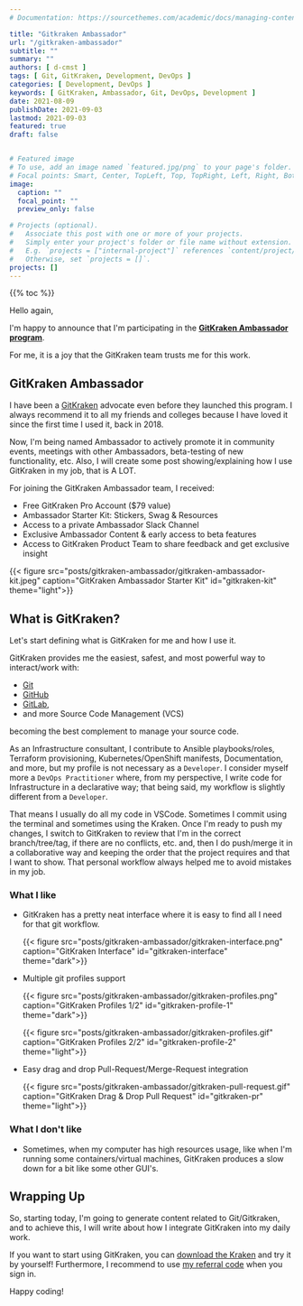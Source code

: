 ```yaml
---
# Documentation: https://sourcethemes.com/academic/docs/managing-content/

title: "Gitkraken Ambassador"
url: "/gitkraken-ambassador"
subtitle: ""
summary: ""
authors: [ d-cmst ]
tags: [ Git, GitKraken, Development, DevOps ]
categories: [ Development, DevOps ]
keywords: [ GitKraken, Ambassador, Git, DevOps, Development ]
date: 2021-08-09
publishDate: 2021-09-03
lastmod: 2021-09-03
featured: true
draft: false


# Featured image
# To use, add an image named `featured.jpg/png` to your page's folder.
# Focal points: Smart, Center, TopLeft, Top, TopRight, Left, Right, BottomLeft, Bottom, BottomRight.
image:
  caption: ""
  focal_point: ""
  preview_only: false

# Projects (optional).
#   Associate this post with one or more of your projects.
#   Simply enter your project's folder or file name without extension.
#   E.g. `projects = ["internal-project"]` references `content/project/deep-learning/index.md`.
#   Otherwise, set `projects = []`.
projects: []
---
```


{{% toc %}}

Hello again,

I'm happy to announce that I'm participating in the **[GitKraken Ambassador program](https://www.gitkraken.com/ambassador)**.

For me, it is a joy that the GitKraken team trusts me for this work.

## GitKraken Ambassador

I have been a [GitKraken](https://www.gitkraken.com/) advocate even before they launched this program.
I always recommend it to all my friends and colleges because I have loved it since the first time I used it, back in 2018.

Now, I'm being named Ambassador to actively promote it in community events, meetings with other Ambassadors, beta-testing of new functionality, etc.
Also, I will create some post showing/explaining how I use GitKraken in my job, that is A LOT.

For joining the GitKraken Ambassador team, I received:

- Free GitKraken Pro Account ($79 value)
- Ambassador Starter Kit: Stickers, Swag & Resources
- Access to a private Ambassador Slack Channel
- Exclusive Ambassador Content & early access to beta features
- Access to GitKraken Product Team to share feedback and get exclusive insight

{{< figure src="posts/gitkraken-ambassador/gitkraken-ambassador-kit.jpeg" caption="GitKraken Ambassador Starter Kit" id="gitkraken-kit" theme="light">}}

## What is GitKraken?

Let's start defining what is GitKraken for me and how I use it.

GitKraken provides me the easiest, safest, and most powerful way to interact/work with:

- [Git](https://git-scm.com/)
- [GitHub](https://github.com/)
- [GitLab](https://gitlab.com/),
- and more Source Code Management (VCS)

becoming the best complement to manage your source code.

As an Infrastructure consultant, I contribute to Ansible playbooks/roles, Terraform provisioning, Kubernetes/OpenShift manifests, Documentation, and more, but my profile is not necessary as a `Developer`.
I consider myself more a `DevOps Practitioner` where, from my perspective, I write code for Infrastructure in a declarative way; that being said, my workflow is slightly different from a `Developer`.

That means I usually do all my code in VSCode. Sometimes I commit using the terminal and sometimes using the Kraken.
Once I'm ready to push my changes, I switch to GitKraken to review that I'm in the correct branch/tree/tag, if there are no conflicts, etc. and,
then I do push/merge it in a collaborative way and keeping the order that the project requires and that I want to show.
That personal workflow always helped me to avoid mistakes in my job.

### What I like

- GitKraken has a pretty neat interface where it is easy to find all I need for that git workflow.

  {{< figure src="posts/gitkraken-ambassador/gitkraken-interface.png" caption="GitKraken Interface" id="gitkraken-interface" theme="dark">}}

- Multiple git profiles support

  {{< figure src="posts/gitkraken-ambassador/gitkraken-profiles.png" caption="GitKraken Profiles 1/2" id="gitkraken-profile-1" theme="dark">}}

  {{< figure src="posts/gitkraken-ambassador/gitkraken-profiles.gif" caption="GitKraken Profiles 2/2" id="gitkraken-profile-2" theme="light">}}

- Easy drag and drop Pull-Request/Merge-Request integration

  {{< figure src="posts/gitkraken-ambassador/gitkraken-pull-request.gif" caption="GitKraken Drag & Drop Pull Request" id="gitkraken-pr" theme="light">}}

### What I don't like

- Sometimes, when my computer has high resources usage, like when I'm running some containers/virtual machines, GitKraken produces a slow down for a bit like some other GUI's.

## Wrapping Up

So, starting today, I'm going to generate content related to Git/Gitkraken, and to achieve this, I will write about how I integrate GitKraken into my daily work.

If you want to start using GitKraken, you can [download the Kraken](https://www.gitkraken.com/download) and try it by yourself!
Furthermore, I recommend to use [my referral code](https://www.gitkraken.com/invite/kkvpJVykg) when you sign in.

Happy coding!
